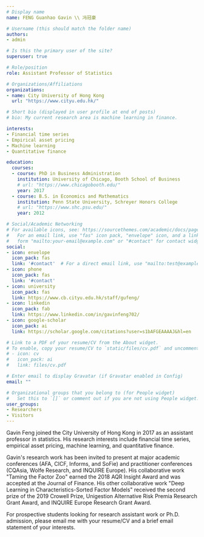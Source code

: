 ```yaml
---
# Display name
name: FENG Guanhao Gavin \\ 冯冠豪

# Username (this should match the folder name)
authors:
- admin

# Is this the primary user of the site?
superuser: true

# Role/position
role: Assistant Professor of Statistics

# Organizations/Affiliations
organizations:
- name: City University of Hong Kong
  url: "https://www.cityu.edu.hk/"

# Short bio (displayed in user profile at end of posts)
# bio: My current research area is machine learning in finance.

interests:
- Financial time series
- Empirical asset pricing
- Machine learning
- Quantitative finance

education:
  courses:
  - course: PhD in Business Administration
    institution: University of Chicago, Booth School of Business
    # url: "https://www.chicagobooth.edu/"
    year: 2017
  - course: B.S. in Economics and Mathematics
    institution: Penn State University, Schreyer Honors College
    # url: "https://www.shc.psu.edu/"
    year: 2012

# Social/Academic Networking
# For available icons, see: https://sourcethemes.com/academic/docs/page-builder/#icons
#   For an email link, use "fas" icon pack, "envelope" icon, and a link in the
#   form "mailto:your-email@example.com" or "#contact" for contact widget.
social:
- icon: envelope
  icon_pack: fas
  link: '#contact'  # For a direct email link, use "mailto:test@example.org".
- icon: phone
  icon_pack: fas
  link: '#contact'
- icon: university
  icon_pack: fas
  link: https://www.cb.cityu.edu.hk/staff/gufeng/
- icon: linkedin
  icon_pack: fab
  link: https://www.linkedin.com/in/gavinfeng702/
- icon: google-scholar
  icon_pack: ai
  link: https://scholar.google.com/citations?user=s1bAFGEAAAAJ&hl=en

# Link to a PDF of your resume/CV from the About widget.
# To enable, copy your resume/CV to `static/files/cv.pdf` and uncomment the lines below.
# - icon: cv
#   icon_pack: ai
#   link: files/cv.pdf

# Enter email to display Gravatar (if Gravatar enabled in Config)
email: ""

# Organizational groups that you belong to (for People widget)
#   Set this to `[]` or comment out if you are not using People widget.
user_groups:
- Researchers
- Visitors
---
```


Gavin Feng joined the City University of Hong Kong in 2017 as an assistant professor in statistics. His research interests include financial time series, empirical asset pricing, machine learning, and quantitative finance.

Gavin's research work has been invited to present at major academic conferences (AFA, CICF, Informs, and SoFie) and practitioner conferences (CQAsia, Wolfe Research, and INQUIRE Europe). His collaborative work "Taming the Factor Zoo" earned the 2018 AQR Insight Award and was accepted at the Journal of Finance. His other collaborative work "Deep Learning in Characteristics-Sorted Factor Models" received the second prize of the 2019 Crowell Prize, Unigestion Alternative Risk Premia Research Grant Award, and INQUIRE Europe Research Grant Award.

For prospective students looking for research assistant work or Ph.D. admission, please email me with your resume/CV and a brief email statement of your interests.
